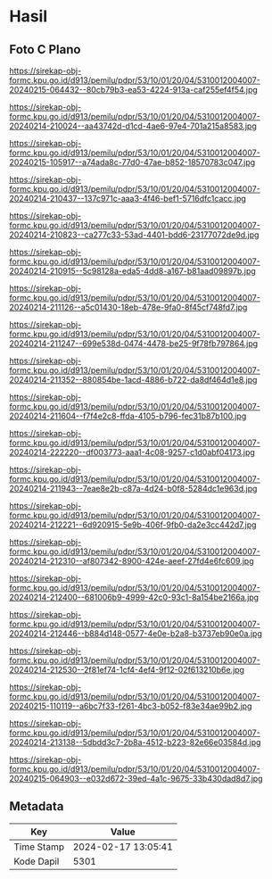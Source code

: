 # Hasil

## Foto C Plano

https://sirekap-obj-formc.kpu.go.id/d913/pemilu/pdpr/53/10/01/20/04/5310012004007-20240215-064432--80cb79b3-ea53-4224-913a-caf255ef4f54.jpg

https://sirekap-obj-formc.kpu.go.id/d913/pemilu/pdpr/53/10/01/20/04/5310012004007-20240214-210024--aa43742d-d1cd-4ae6-97e4-701a215a8583.jpg

https://sirekap-obj-formc.kpu.go.id/d913/pemilu/pdpr/53/10/01/20/04/5310012004007-20240215-105917--a74ada8c-77d0-47ae-b852-18570783c047.jpg

https://sirekap-obj-formc.kpu.go.id/d913/pemilu/pdpr/53/10/01/20/04/5310012004007-20240214-210437--137c971c-aaa3-4f46-bef1-5716dfc1cacc.jpg

https://sirekap-obj-formc.kpu.go.id/d913/pemilu/pdpr/53/10/01/20/04/5310012004007-20240214-210823--ca277c33-53ad-4401-bdd6-23177072de9d.jpg

https://sirekap-obj-formc.kpu.go.id/d913/pemilu/pdpr/53/10/01/20/04/5310012004007-20240214-210915--5c98128a-eda5-4dd8-a167-b81aad09897b.jpg

https://sirekap-obj-formc.kpu.go.id/d913/pemilu/pdpr/53/10/01/20/04/5310012004007-20240214-211126--a5c01430-18eb-478e-9fa0-8f45cf748fd7.jpg

https://sirekap-obj-formc.kpu.go.id/d913/pemilu/pdpr/53/10/01/20/04/5310012004007-20240214-211247--699e538d-0474-4478-be25-9f78fb797864.jpg

https://sirekap-obj-formc.kpu.go.id/d913/pemilu/pdpr/53/10/01/20/04/5310012004007-20240214-211352--880854be-1acd-4886-b722-da8df464d1e8.jpg

https://sirekap-obj-formc.kpu.go.id/d913/pemilu/pdpr/53/10/01/20/04/5310012004007-20240214-211604--f7f4e2c8-ffda-4105-b796-fec31b87b100.jpg

https://sirekap-obj-formc.kpu.go.id/d913/pemilu/pdpr/53/10/01/20/04/5310012004007-20240214-222220--df003773-aaa1-4c08-9257-c1d0abf04173.jpg

https://sirekap-obj-formc.kpu.go.id/d913/pemilu/pdpr/53/10/01/20/04/5310012004007-20240214-211943--7eae8e2b-c87a-4d24-b0f8-5284dc1e963d.jpg

https://sirekap-obj-formc.kpu.go.id/d913/pemilu/pdpr/53/10/01/20/04/5310012004007-20240214-212221--6d920915-5e9b-406f-9fb0-da2e3cc442d7.jpg

https://sirekap-obj-formc.kpu.go.id/d913/pemilu/pdpr/53/10/01/20/04/5310012004007-20240214-212310--af807342-8900-424e-aeef-27fd4e6fc609.jpg

https://sirekap-obj-formc.kpu.go.id/d913/pemilu/pdpr/53/10/01/20/04/5310012004007-20240214-212400--681006b9-4999-42c0-93c1-8a154be2166a.jpg

https://sirekap-obj-formc.kpu.go.id/d913/pemilu/pdpr/53/10/01/20/04/5310012004007-20240214-212446--b884d148-0577-4e0e-b2a8-b3737eb90e0a.jpg

https://sirekap-obj-formc.kpu.go.id/d913/pemilu/pdpr/53/10/01/20/04/5310012004007-20240214-212530--2f81ef74-1cf4-4ef4-9f12-02f613210b6e.jpg

https://sirekap-obj-formc.kpu.go.id/d913/pemilu/pdpr/53/10/01/20/04/5310012004007-20240215-110119--a6bc7f33-f261-4bc3-b052-f83e34ae99b2.jpg

https://sirekap-obj-formc.kpu.go.id/d913/pemilu/pdpr/53/10/01/20/04/5310012004007-20240214-213138--5dbdd3c7-2b8a-4512-b223-82e66e03584d.jpg

https://sirekap-obj-formc.kpu.go.id/d913/pemilu/pdpr/53/10/01/20/04/5310012004007-20240215-064903--e032d672-39ed-4a1c-9675-33b430dad8d7.jpg


## Metadata

| Key        | Value               |
| ---------- | ------------------- |
| Time Stamp | 2024-02-17 13:05:41 |
| Kode Dapil | 5301                |



